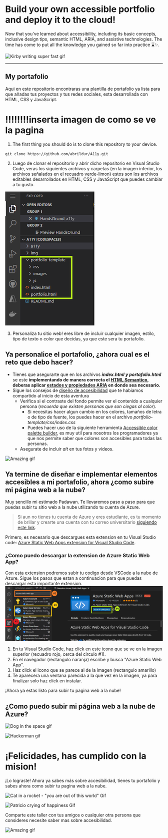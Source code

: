 # Build your own accessible portfolio and deploy it to the cloud!

Now that you've learned about accessibility, including its basic concepts, inclusive design tips, semantic HTML, ARIA, and assistive technologies. The time has come to put all the knowledge you gained so far into practice ⌛✨.

![Kirby writing super fast gif](https://media.giphy.com/media/uQkKavfX6TER2/giphy.gif)

---

## My portafolio
Aqui en este repositorio encontraras una plantilla de portafolio ya lista para que añadas tus proyectos y tus redes sociales, esta desarrollada con HTML, CSS y JavaScript.

# !!!!!!!!inserta imagen de como se ve la pagina

1.  The first thing you should do is to clone this repository to your device.
  ```
  git clone https://github.com/abrildur/A11y.git
```
2.  Luego de clonar el repositorio y abrir dicho repositorio en Visual Studio Code, veras los siguientes archivos  y carpetas (en la imagen inferior, los archivos señalados en el recuadro verde-limon) estos son los archivos editables desarrollados en HTML, CSS y JavaScript que puedes cambiar a tu gusto.

![Portfolio file's location](../img/portfoliolocation.png)

3. Personaliza tu sitio web! eres libre de incluir cualquier imagen, estilo, tipo de texto o color que decidas, ya que este sera tu portafolio.

## Ya personalice el portafolio, **¿ahora cual es el reto que debo hacer?**

- Tienes que asegurarte que en los archivos **_index.html y portafolio.html_** se este **implementando de manera correcta el [HTML Semantico](./HTMLSemantico.md), deberas aplicar [estados y propiedades ARIA](./Aria.md) en donde sea necesario.**
- Sigue los consejos de [diseño de accesibilidad](./Pautas.md) que te habiamos compartido al inicio de esta aventura
  - Verifica si el contraste del fondo permite ver el contenido a cualquier persona (_recuerda que existen personas que son ciegas al color_).
    - Si necesitas hacer algun cambio en los colores, tamaños de letra o de tipo de fuente, los puedes hacer en el archivo
       _portfolio-template/css/index.css_
    - Puedes hacer uso de la siguiente herramienta [Accessible color palette builder](https://toolness.github.io/accessible-color-matrix/), es muy util para nosotros los programadores ya que nos permite saber que colores son accesibles para todas las personas.
  - Asegurate de incluir _alt_ en tus fotos y videos. 

![Amazing gif](https://media.giphy.com/media/o0vwzuFwCGAFO/giphy.gif)


## Ya termine de diseñar e implementar elementos accesibles a mi portafolio, ahora ¿como subire mi página web a la nube?

Muy sencillo mi estimado Padawan. Te llevaremos paso a paso para que puedas subir tu sitio web a la nube utilizando tu cuenta de Azure. 

> Si aun no tienes tu cuenta de Azure y eres estudiante, es tu momento de brillar y crearte una cuenta con tu correo universitario [siguiendo este link](https://azure.microsoft.com/es-mx/free/students/).

Primero, es necesario que descargues esta extension en tu Visual Studio code: [Azure Static Web Apps extension for Visual Studio Code](https://marketplace.visualstudio.com/items?itemName=ms-azuretools.vscode-azurestaticwebapps).

 ### ¿Como puedo descargar la extension de Azure Static Web App?
Con esta extension podremos subir tu codigo desde VSCode a la nube de Azure. Sigue los pasos que estan a continuacion para que puedas descargar esta importante extension.
![How to download the Azure Static Web App Step-by-Step Image's](../img/extension.png)
 1. En tu Visual Studio Code, haz click en este icono que se ve en la imagen superior (recuadro rojo, cerca del circulo #1).
 2. En el navegador (rectangulo naranja) escribe y busca "Azure Static Web App".
 3. Haz click el icono que se parece al de la imagen (rectangulo amarillo)
 4. Te aparecera una ventana parecida a la que vez en la imagen, ya para finalizar solo haz click en instalar.

¡Ahora ya estas listo para subir tu pagina web a la nube!

## ¿Como puedo subir mi página web a la nube de Azure?
 ![Dog in the space gif](https://media.giphy.com/media/11syU6ZZ6PsGRO/giphy.gif)


![Hackerman gif](https://media.giphy.com/media/3knKct3fGqxhK/giphy.gif)
 # ¡Felicidades, has cumplido con la mision! 
 ¡Lo lograste! Ahora ya sabes más sobre accesibilidad, tienes tu portafolio y sabes ahora como subir tu pagina web a la nube.

![Cat in a rocket - "you are out of this world" Gif](https://media.giphy.com/media/jpzOxSk3CV0ur5LyqU/giphy.gif)

 ![Patricio crying of happiness Gif](https://media.giphy.com/media/1GTZA4flUzQI0/giphy.gif)

 Comparte este taller con tus amigos o cualquier otra persona que consideres necesite saber mas sobre accesibilidad.

![Amazing gif](https://media.giphy.com/media/eoxomXXVL2S0E/giphy.gif)
